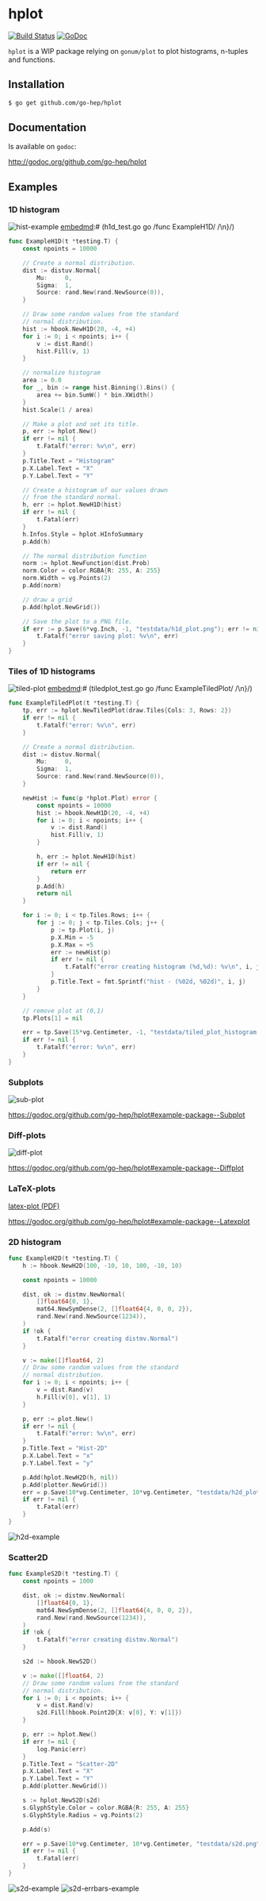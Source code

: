 hplot
====

[![Build Status](https://secure.travis-ci.org/go-hep/hplot.png)](http://travis-ci.org/go-hep/hplot) [![GoDoc](https://godoc.org/github.com/go-hep/hplot?status.svg)](https://godoc.org/github.com/go-hep/hplot)

`hplot` is a WIP package relying on `gonum/plot` to plot histograms,
n-tuples and functions.

## Installation

```sh
$ go get github.com/go-hep/hplot
```

## Documentation

Is available on ``godoc``:

http://godoc.org/github.com/go-hep/hplot


## Examples

### 1D histogram

![hist-example](https://github.com/go-hep/hplot/raw/master/testdata/h1d_plot_golden.png)
[embedmd]:# (h1d_test.go go /func ExampleH1D/ /\n}/)
```go
func ExampleH1D(t *testing.T) {
	const npoints = 10000

	// Create a normal distribution.
	dist := distuv.Normal{
		Mu:     0,
		Sigma:  1,
		Source: rand.New(rand.NewSource(0)),
	}

	// Draw some random values from the standard
	// normal distribution.
	hist := hbook.NewH1D(20, -4, +4)
	for i := 0; i < npoints; i++ {
		v := dist.Rand()
		hist.Fill(v, 1)
	}

	// normalize histogram
	area := 0.0
	for _, bin := range hist.Binning().Bins() {
		area += bin.SumW() * bin.XWidth()
	}
	hist.Scale(1 / area)

	// Make a plot and set its title.
	p, err := hplot.New()
	if err != nil {
		t.Fatalf("error: %v\n", err)
	}
	p.Title.Text = "Histogram"
	p.X.Label.Text = "X"
	p.Y.Label.Text = "Y"

	// Create a histogram of our values drawn
	// from the standard normal.
	h, err := hplot.NewH1D(hist)
	if err != nil {
		t.Fatal(err)
	}
	h.Infos.Style = hplot.HInfoSummary
	p.Add(h)

	// The normal distribution function
	norm := hplot.NewFunction(dist.Prob)
	norm.Color = color.RGBA{R: 255, A: 255}
	norm.Width = vg.Points(2)
	p.Add(norm)

	// draw a grid
	p.Add(hplot.NewGrid())

	// Save the plot to a PNG file.
	if err := p.Save(6*vg.Inch, -1, "testdata/h1d_plot.png"); err != nil {
		t.Fatalf("error saving plot: %v\n", err)
	}
}
```

### Tiles of 1D histograms

![tiled-plot](https://github.com/go-hep/hplot/raw/master/testdata/tiled_plot_histogram_golden.png)
[embedmd]:# (tiledplot_test.go go /func ExampleTiledPlot/ /\n}/)
```go
func ExampleTiledPlot(t *testing.T) {
	tp, err := hplot.NewTiledPlot(draw.Tiles{Cols: 3, Rows: 2})
	if err != nil {
		t.Fatalf("error: %v\n", err)
	}

	// Create a normal distribution.
	dist := distuv.Normal{
		Mu:     0,
		Sigma:  1,
		Source: rand.New(rand.NewSource(0)),
	}

	newHist := func(p *hplot.Plot) error {
		const npoints = 10000
		hist := hbook.NewH1D(20, -4, +4)
		for i := 0; i < npoints; i++ {
			v := dist.Rand()
			hist.Fill(v, 1)
		}

		h, err := hplot.NewH1D(hist)
		if err != nil {
			return err
		}
		p.Add(h)
		return nil
	}

	for i := 0; i < tp.Tiles.Rows; i++ {
		for j := 0; j < tp.Tiles.Cols; j++ {
			p := tp.Plot(i, j)
			p.X.Min = -5
			p.X.Max = +5
			err := newHist(p)
			if err != nil {
				t.Fatalf("error creating histogram (%d,%d): %v\n", i, j, err)
			}
			p.Title.Text = fmt.Sprintf("hist - (%02d, %02d)", i, j)
		}
	}

	// remove plot at (0,1)
	tp.Plots[1] = nil

	err = tp.Save(15*vg.Centimeter, -1, "testdata/tiled_plot_histogram.png")
	if err != nil {
		t.Fatalf("error: %v\n", err)
	}
}
```

### Subplots

![sub-plot](https://github.com/go-hep/hplot/raw/master/testdata/sub_plot_golden.png)

https://godoc.org/github.com/go-hep/hplot#example-package--Subplot

### Diff-plots

![diff-plot](https://github.com/go-hep/hplot/raw/master/testdata/diff_plot_golden.png)

https://godoc.org/github.com/go-hep/hplot#example-package--Diffplot

### LaTeX-plots

[latex-plot (PDF)](https://github.com/go-hep/hplot/blob/master/testdata/latex_plot_golden.pdf)

https://godoc.org/github.com/go-hep/hplot#example-package--Latexplot

### 2D histogram

[embedmd]:# (h2d_test.go go /func ExampleH2D/ /\n}/)
```go
func ExampleH2D(t *testing.T) {
	h := hbook.NewH2D(100, -10, 10, 100, -10, 10)

	const npoints = 10000

	dist, ok := distmv.NewNormal(
		[]float64{0, 1},
		mat64.NewSymDense(2, []float64{4, 0, 0, 2}),
		rand.New(rand.NewSource(1234)),
	)
	if !ok {
		t.Fatalf("error creating distmv.Normal")
	}

	v := make([]float64, 2)
	// Draw some random values from the standard
	// normal distribution.
	for i := 0; i < npoints; i++ {
		v = dist.Rand(v)
		h.Fill(v[0], v[1], 1)
	}

	p, err := plot.New()
	if err != nil {
		t.Fatalf("error: %v\n", err)
	}
	p.Title.Text = "Hist-2D"
	p.X.Label.Text = "x"
	p.Y.Label.Text = "y"

	p.Add(hplot.NewH2D(h, nil))
	p.Add(plotter.NewGrid())
	err = p.Save(10*vg.Centimeter, 10*vg.Centimeter, "testdata/h2d_plot.png")
	if err != nil {
		t.Fatal(err)
	}
}
```
![h2d-example](https://github.com/go-hep/hplot/raw/master/testdata/h2d_plot_golden.png)

### Scatter2D

[embedmd]:# (s2d_test.go go /func ExampleS2D/ /\n}/)
```go
func ExampleS2D(t *testing.T) {
	const npoints = 1000

	dist, ok := distmv.NewNormal(
		[]float64{0, 1},
		mat64.NewSymDense(2, []float64{4, 0, 0, 2}),
		rand.New(rand.NewSource(1234)),
	)
	if !ok {
		t.Fatalf("error creating distmv.Normal")
	}

	s2d := hbook.NewS2D()

	v := make([]float64, 2)
	// Draw some random values from the standard
	// normal distribution.
	for i := 0; i < npoints; i++ {
		v = dist.Rand(v)
		s2d.Fill(hbook.Point2D{X: v[0], Y: v[1]})
	}

	p, err := hplot.New()
	if err != nil {
		log.Panic(err)
	}
	p.Title.Text = "Scatter-2D"
	p.X.Label.Text = "X"
	p.Y.Label.Text = "Y"
	p.Add(plotter.NewGrid())

	s := hplot.NewS2D(s2d)
	s.GlyphStyle.Color = color.RGBA{R: 255, A: 255}
	s.GlyphStyle.Radius = vg.Points(2)

	p.Add(s)

	err = p.Save(10*vg.Centimeter, 10*vg.Centimeter, "testdata/s2d.png")
	if err != nil {
		t.Fatal(err)
	}
}
```
![s2d-example](https://github.com/go-hep/hplot/raw/master/testdata/s2d_golden.png)
![s2d-errbars-example](https://github.com/go-hep/hplot/raw/master/testdata/s2d_errbars_golden.png)
